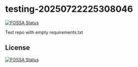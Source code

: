 # testing-20250722225308046
[![FOSSA Status](https://app.fossa.com/api/projects/git%2Bgithub.com%2Fkirogum%2Ftesting-20250722225308046.svg?type=shield)](https://app.fossa.com/projects/git%2Bgithub.com%2Fkirogum%2Ftesting-20250722225308046?ref=badge_shield)

Test repo with empty requirements.txt


## License
[![FOSSA Status](https://app.fossa.com/api/projects/git%2Bgithub.com%2Fkirogum%2Ftesting-20250722225308046.svg?type=large)](https://app.fossa.com/projects/git%2Bgithub.com%2Fkirogum%2Ftesting-20250722225308046?ref=badge_large)